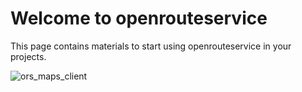 # Welcome to openrouteservice 

This page contains materials to start using openrouteservice in your projects. 

![ors_maps_client](./img/ors_maps_client.png)
